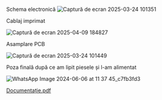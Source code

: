 Schema electronică 
![Captură de ecran 2025-03-24 101351](https://github.com/user-attachments/assets/892e32b1-5b8a-41fd-91dc-30d857601078)


Cablaj imprimat

![Captură de ecran 2025-04-09 184827](https://github.com/user-attachments/assets/27f96657-9a9a-4a2e-a3aa-e971d8a215a5)

Asamplare PCB

![Captură de ecran 2025-03-24 101449](https://github.com/user-attachments/assets/c19822d1-ae8c-49c2-8ee1-10d7e924bdf0)

Poza finală după ce am lipit piesele și l-am alimentat

![WhatsApp Image 2024-06-06 at 11 37 45_c7fb3fd3](https://github.com/user-attachments/assets/ac7e777e-a651-4d22-b765-0924290611fb)


[Documentație.pdf](https://github.com/user-attachments/files/19416694/Documenta.ie.pdf)
